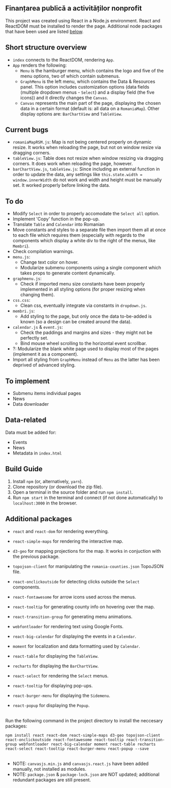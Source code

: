 ## Finanțarea publică a activităților nonprofit

This project was created using React in a Node.js environment. React and ReactDOM must be installed to render the page.
Additional node packages that have been used are listed [below](#additional-packages).

## Short structure overview

- `index` connects to the ReactDOM, rendering `App`.
- `App` renders the following:
    - `Menu` is the hamburger menu, which contains the logo and five of the menu options, two of which contain submenus.
    - `GraphMenu` is the left menu, which contains the Data & Resources panel. This option includes customization options (data fields (multiple dropdown menus - `Select`) and a display field (the five icons)) and it directly changes the `Canvas`.
    - `Canvas` represents the main part of the page, displaying the chosen data in a certain format (default is: all data on a `RomaniaMap`). Other display options are: `BarChartView` and `TableView`.

## Current bugs

- `romaniaMapRSM.js`:
    Map is not being centered properly on dynamic resize. It works when reloading the page, but not on window resize via dragging corners.
- `tableView.js`:
    Table does not resize when window resizing via dragging corners. It does work when reloading the page, however.
- `barChartView.js`, `tableView.js`:
    Since including an external function in order to update the data, any settings like `this.state.width = window.innerWidth` do not work and width and height must be manually set. It worked properly before linking the data.

## To do

- Modify `Select` in order to properly accomodate the `Select all` option.
- Implement 'Copy' function in the pop-up.
- Translate `Table` and `Calendar` into Romanian
- Move constants and styles to a separate file then import them all at once to each file which requires them (especially with regards to the components which display a white div to the right of the menus, like `Membri`).
- Check compilation warnings.
- `menu.js`:
    - Change text color on hover.
    - Modularize submenu components using a single component which takes props to generate content dynamically.
- `graphmenu.js`:
    - Check if imported menu size constants have been properly implemented in all styling options (for proper resizing when changing them).
- `css.css`:
    - Clean css, eventually integrate via constants in `dropdown.js`.
- `membri.js`:
    - Add styling to the page, but only once the data to-be-added is known (so a design can be created around the data).
- `calendar.js` & `event.js`:
    - Check the paddings and margins and sizes - they might not be perfectly set.
    - Bind mouse wheel scrolling to the horizontal event scrollbar.
- ?: Modularize the blank white page used to display most of the pages (implement it as a component).
- Import all styling from `GraphMenu` instead of `Menu` as the latter has been deprived of advanced styling.

## To implement

- Submenu items individual pages
- News
- Data downloader

## Data-related

Data must be added for:
- Events
- News
- Metadata in `index.html`

## Build Guide

1) Install `npm` (or, alternatively, `yarn`).
2) Clone repository (or download the zip file).
3) Open a terminal in the source folder and run `npm install`.
4) Run `npm start` in the terminal and connect (if not done automatically) to `localhost:3000` in the browser.

## Additional packages

- `react` and `react-dom` for rendering everything.

- `react-simple-maps` for rendering the interactive map.
- `d3-geo` for mapping projections for the map. It works in conjuction with the previous package.
- `topojson-client` for manipulating the `romania-counties.json` TopoJSON file.
- `react-onclickoutside` for detecting clicks outside the `Select` components.
- `react-fontawesome` for arrow icons used across the menus.
- `react-tooltip` for generating county info on hovering over the map.
- `react-transition-group` for generating menu animations.
- `webfontloader` for rendering text using Google Fonts.
- `react-big-calendar` for displaying the events in a `Calendar`.
- `moment` for localization and data formatting used by `Calendar`.
- `react-table` for displaying the `TableView`.
- `recharts` for displaying the `BarChartView`.
- `react-select` for rendering the `Select` menus.
- `react-tooltip` for displaying pop-ups.
- `react-burger-menu` for displaying the `Sidemenu`.
- `react-popup` for displaying the `Popup`.
<br />
Run the following command in the project directory to install the neccesary packages:

`npm install react react-dom react-simple-maps d3-geo topojson-client react-onclickoutside react-fontawesome react-tooltip react-transition-group webfontloader react-big-calendar moment react-table recharts react-select react-tooltip react-burger-menu react-popup --save`
<br />
<br />
- NOTE: `canvasjs.min.js` and `canvasjs.react.js` have been added manually, not installed as modules.
- NOTE: `package.json` & `package-lock.json` are NOT updated; additional redundant packages are still present.